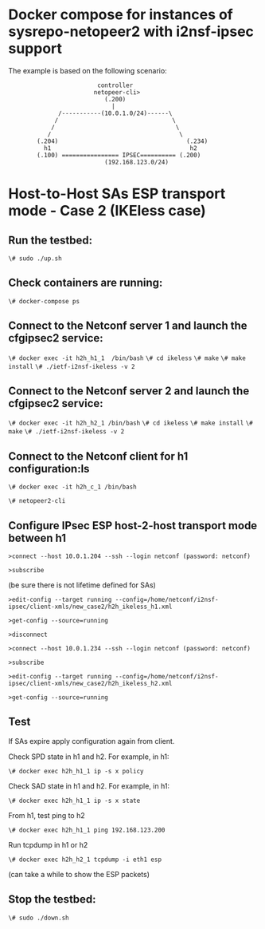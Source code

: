 # Docker compose for instances of sysrepo-netopeer2 with i2nsf-ipsec support



The example is based on the following scenario:


                             controller 
                            netopeer-cli>   
                               (.200)  
                                 |               
                  /-----------(10.0.1.0/24)------\
                 /                                \
                /                                  \
               /                                    \
            (.204)                                    (.234)
              h1                                       h2
            (.100) ================ IPSEC========== (.200)
                               (192.168.123.0/24) 


# Host-to-Host SAs ESP transport mode - Case 2 (IKEless case)

## Run the testbed:

`\# sudo ./up.sh`

## Check containers are running:

`\# docker-compose ps`


## Connect to the Netconf server 1 and launch the cfgipsec2 service:
`\# docker exec -it h2h_h1_1  /bin/bash`
`\# cd ikeless`
`\# make`
`\# make install`
`\# ./ietf-i2nsf-ikeless -v 2`


## Connect to the Netconf server 2 and launch the cfgipsec2 service:

`\# docker exec -it h2h_h2_1 /bin/bash`
`\# cd ikeless`
`\# make install`
`\# make`
`\# ./ietf-i2nsf-ikeless -v 2`


## Connect to the Netconf client for h1 configuration:ls

`\# docker exec -it h2h_c_1 /bin/bash`

`\# netopeer2-cli`


## Configure IPsec ESP host-2-host transport mode between h1

`>connect --host 10.0.1.204 --ssh --login netconf (password: netconf)`

`>subscribe`

(be sure there is not lifetime defined for SAs)

`>edit-config --target running --config=/home/netconf/i2nsf-ipsec/client-xmls/new_case2/h2h_ikeless_h1.xml`

`>get-config --source=running`

`>disconnect`

`>connect --host 10.0.1.234 --ssh --login netconf (password: netconf)`

`>subscribe`

`>edit-config --target running --config=/home/netconf/i2nsf-ipsec/client-xmls/new_case2/h2h_ikeless_h2.xml`

`>get-config --source=running`



## Test

If SAs expire apply configuration again from client.

Check SPD state in h1 and h2. For example, in h1:

`\# docker exec h2h_h1_1 ip -s x policy`

Check SAD state in h1 and h2. For example, in h1:

`\# docker exec h2h_h1_1 ip -s x state`

From h1, test ping to h2

`\# docker exec h2h_h1_1 ping 192.168.123.200`

Run tcpdump in h1 or h2

`\# docker exec h2h_h2_1 tcpdump -i eth1 esp`

(can take a while to show the ESP packets)


## Stop the testbed:

`\# sudo ./down.sh`
